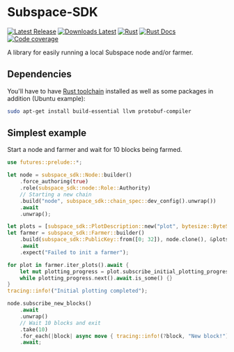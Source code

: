 # Subspace-SDK

[![Latest Release](https://img.shields.io/github/v/release/subspace/subspace-sdk?display_name=tag&style=flat-square)](https://github.com/subspace/subspace-sdk/releases)
[![Downloads Latest](https://img.shields.io/github/downloads/subspace/subspace-sdk/latest/total?style=flat-square)](https://github.com/subspace/subspace-sdk/releases/latest)
[![Rust](https://img.shields.io/github/actions/workflow/status/subspace/subspace-sdk/push.yml?branch=master)](https://github.com/subspace/subspace-sdk/actions/workflows/push.yaml)
[![Rust Docs](https://img.shields.io/github/actions/workflow/status/subspace/subspace-sdk/rustdoc.yml?branch=master)](https://subspace.github.io/subspace-sdk)
[![Code coverage](https://img.shields.io/codecov/c/gh/subspace/subspace-sdk)](https://app.codecov.io/gh/subspace/subspace-sdk)

<!--- TODO: Add docs-rs label (should we generate and host our own one?) --->

A library for easily running a local Subspace node and/or farmer.

## Dependencies

You'll have to have [Rust toolchain](https://rustup.rs/) installed as well as some packages in addition (Ubuntu example):
```bash
sudo apt-get install build-essential llvm protobuf-compiler
```

## Simplest example

Start a node and farmer and wait for 10 blocks being farmed.

```rust
use futures::prelude::*;

let node = subspace_sdk::Node::builder()
    .force_authoring(true)
    .role(subspace_sdk::node::Role::Authority)
    // Starting a new chain
    .build("node", subspace_sdk::chain_spec::dev_config().unwrap())
    .await
    .unwrap();

let plots = [subspace_sdk::PlotDescription::new("plot", bytesize::ByteSize::mb(100))];
let farmer = subspace_sdk::Farmer::builder()
    .build(subspace_sdk::PublicKey::from([0; 32]), node.clone(), &plots)
    .await
    .expect("Failed to init a farmer");

for plot in farmer.iter_plots().await {
    let mut plotting_progress = plot.subscribe_initial_plotting_progress().await;
    while plotting_progress.next().await.is_some() {}
}
tracing::info!("Initial plotting completed");

node.subscribe_new_blocks()
    .await
    .unwrap()
    // Wait 10 blocks and exit
    .take(10)
    .for_each(|block| async move { tracing::info!(?block, "New block!") })
    .await;
```
